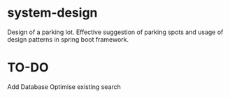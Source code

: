# system-design

Design of a parking lot. Effective suggestion of parking spots and usage of design patterns in spring boot framework.

# TO-DO 
Add Database
Optimise existing search 

